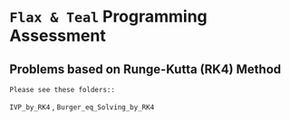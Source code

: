 # **`Flax & Teal`** Programming Assessment

## Problems based on Runge-Kutta (RK4) Method

    Please see these folders::
  
  `IVP_by_RK4` , `Burger_eq_Solving_by_RK4`
